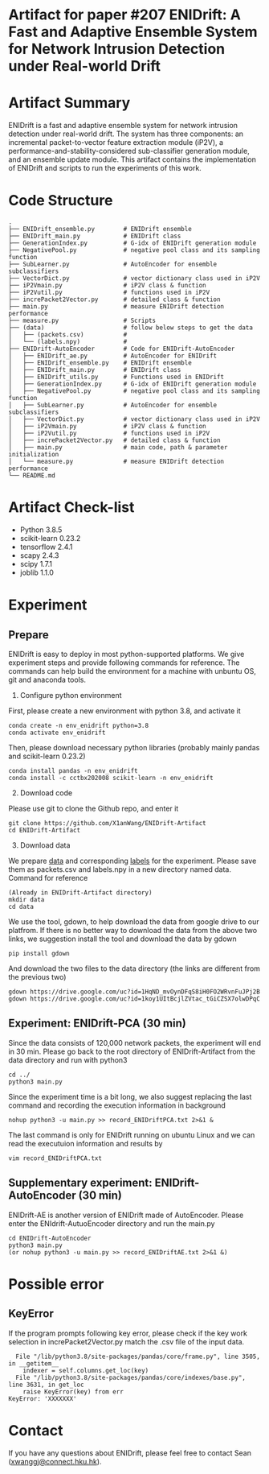 # Artifact for paper #207 ENIDrift: A Fast and Adaptive Ensemble System for Network Intrusion Detection under Real-world Drift

# Artifact Summary
ENIDrift is a fast and adaptive ensemble system for network intrusion detection under real-world drift. The system has three components: an incremental packet-to-vector feature extraction module (iP2V), a performance-and-stability-considered sub-classifier generation module, and an ensemble update module. This artifact contains the implementation of ENIDrift and scripts to run the experiments of this work.

# Code Structure
    .
    ├── ENIDrift_ensemble.py        # ENIDrift ensemble
    ├── ENIDrift_main.py            # ENIDrift class
    ├── GenerationIndex.py          # G-idx of ENIDrift generation module
    ├── NegativePool.py             # negative pool class and its sampling function
    ├── SubLearner.py               # AutoEncoder for ensemble subclassifiers
    ├── VectorDict.py               # vector dictionary class used in iP2V
    ├── iP2Vmain.py                 # iP2V class & function
    ├── iP2Vutil.py                 # functions used in iP2V
    ├── increPacket2Vector.py       # detailed class & function
    ├── main.py                     # measure ENIDrift detection performance
    ├── measure.py                  # Scripts
    ├── (data)                      # follow below steps to get the data
    │   ├── (packets.csv)           # 
    │   └── (labels.npy)            #     
    ├── ENIDrift-AutoEncoder        # Code for ENIDrift-AutoEncoder
    │   ├── ENIDrift_ae.py          # AutoEncoder for ENIDrift
    │   ├── ENIDrift_ensemble.py    # ENIDrift ensemble
    │   ├── ENIDrift_main.py        # ENIDrift class
    │   ├── ENIDrift_utils.py       # Functions used in ENIDrift
    │   ├── GenerationIndex.py      # G-idx of ENIDrift generation module
    │   ├── NegativePool.py         # negative pool class and its sampling function
    │   ├── SubLearner.py           # AutoEncoder for ensemble subclassifiers
    │   ├── VectorDict.py           # vector dictionary class used in iP2V
    │   ├── iP2Vmain.py             # iP2V class & function
    │   ├── iP2Vutil.py             # functions used in iP2V
    │   ├── increPacket2Vector.py   # detailed class & function
    │   ├── main.py                 # main code, path & parameter initialization
    │   └── measure.py              # measure ENIDrift detection performance
    └── README.md

# Artifact Check-list
- Python 3.8.5
- scikit-learn 0.23.2
- tensorflow 2.4.1
- scapy 2.4.3
- scipy 1.7.1
- joblib 1.1.0

# Experiment

## Prepare

ENIDrift is easy to deploy in most python-supported platforms. We give experiment steps and provide following commands for reference. The commands can help build the environment for a machine with unbuntu OS, git and anaconda tools.

1. Configure python environment

First, please create a new environment with python 3.8, and activate it

```shell
conda create -n env_enidrift python=3.8
conda activate env_enidrift
```

Then, please download necessary python libraries (probably mainly pandas and scikit-learn 0.23.2)

```shell
conda install pandas -n env_enidrift
conda install -c cctbx202008 scikit-learn -n env_enidrift
```

2. Download code

Please use git to clone the Github repo, and enter it
```shell
git clone https://github.com/X1anWang/ENIDrift-Artifact
cd ENIDrift-Artifact
```

3. Download data

We prepare [data](https://drive.google.com/file/d/1HqND_mvOynDFqS8iH0FO2WRvnFuJPj2B/view?usp=sharing) and corresponding [labels](https://drive.google.com/file/d/1koy1UItBcjlZVtac_tGiCZSX7olwDPqC/view?usp=sharing) for the experiment. Please save them as packets.csv and labels.npy in a new directory named data. Command for reference
```shell
(Already in ENIDrift-Artifact directory)
mkdir data
cd data
```

We use the tool, gdown, to help download the data from google drive to our platfrom. If there is no better way to download the data from the above two links, we suggestion install the tool and download the data by gdown
```shell
pip install gdown
```

And download the two files to the data directory (the links are different from the previous two)
```shell
gdown https://drive.google.com/uc?id=1HqND_mvOynDFqS8iH0FO2WRvnFuJPj2B
gdown https://drive.google.com/uc?id=1koy1UItBcjlZVtac_tGiCZSX7olwDPqC
```

## Experiment: ENIDrift-PCA (30 min)
Since the data consists of 120,000 network packets, the experiment will end in 30 min. Please go back to the root directory of ENIDrift-Artifact from the data directory and run with python3
```shell
cd ../
python3 main.py
```

Since the experiment time is a bit long, we also suggest replacing the last command and recording the execution information in background
```shell
nohup python3 -u main.py >> record_ENIDriftPCA.txt 2>&1 &
```

The last command is only for ENIDrift running on ubuntu Linux and we can read the executuion information and results by
```shell
vim record_ENIDriftPCA.txt
```

## Supplementary experiment: ENIDrift-AutoEncoder (30 min)
ENIDrift-AE is another version of ENIDrift made of AutoEncoder. Please enter the ENIdrift-AutuoEncoder directory and run the main.py
```shell
cd ENIDrift-AutoEncoder
python3 main.py
(or nohup python3 -u main.py >> record_ENIDriftAE.txt 2>&1 &)
```

# Possible error

## KeyError
If the program prompts following key error, please check if the key work selection in increPacket2Vector.py match the .csv file of the input data.
```shell
  File "/lib/python3.8/site-packages/pandas/core/frame.py", line 3505, in __getitem__
    indexer = self.columns.get_loc(key)
  File "/lib/python3.8/site-packages/pandas/core/indexes/base.py", line 3631, in get_loc
    raise KeyError(key) from err
KeyError: 'XXXXXXX'
```

# Contact
If you have any questions about ENIDrift, please feel free to contact Sean (xwanggj@connect.hku.hk).